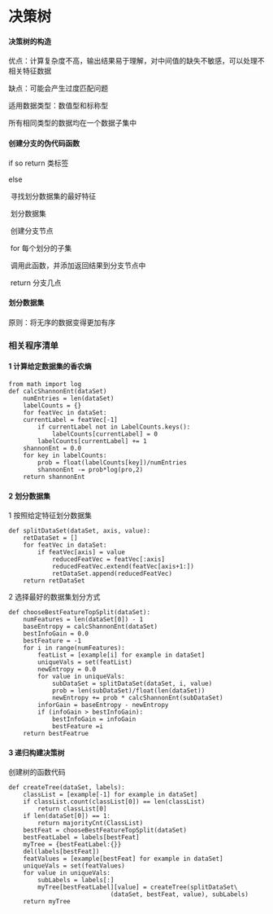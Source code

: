 # 决策树

#### 决策树的构造

优点：计算复杂度不高，输出结果易于理解，对中间值的缺失不敏感，可以处理不相关特征数据

缺点：可能会产生过度匹配问题

适用数据类型：数值型和标称型

所有相同类型的数据均在一个数据子集中

#### 创建分支的伪代码函数

if so return 类标签

else 

​	寻找划分数据集的最好特征

​	划分数据集

​	创建分支节点

​		for 每个划分的子集

​			调用此函数，并添加返回结果到分支节点中

​	return 分支几点

#### 划分数据集

原则：将无序的数据变得更加有序

### 相关程序清单

#### 1 计算给定数据集的香农熵

```
from math import log
def calcShannonEnt(dataSet)
	numEntries = len(dataSet)
	labelCounts = {}
	for featVec in dataSet:
	currentLabel = featVec[-1]
		if currentLabel not in LabelCounts.keys():
	   		labelCounts[currentLabel] = 0
		labelCounts[currentLabel] += 1
	shannonEnt = 0.0
	for key in labelCounts:
		prob = float(labelCounts[key])/numEntries
		shannonEnt -= prob*log(pro,2)
	return shannonEnt
```

#### 2 划分数据集

1 按照给定特征划分数据集

```
def splitDataSet(dataSet, axis, value):
	retDataSet = []
	for featVec in dataSet:
		if featVec[axis] = value
			reducedFeatVec = featVec[:axis]
			reducedFeatVec.extend(featVec[axis+1:])
			retDataSet.append(reducedFeatVec)
	return retDataSet
```

2 选择最好的数据集划分方式

```
def chooseBestFeatureTopSplit(dataSet):
	numFeatures = len(dataSet[0]) - 1
	baseEntropy = calcShannonEnt(dataSet)
	bestInfoGain = 0.0
	bestFeature = -1
	for i in range(numFeatures):
		featList = [example[i] for example in dataSet]
		uniqueVals = set(featList)
		newEntropy = 0.0
		for value in uniqueVals:
			subDataSet = splitDataSet(dataSet, i, value)
			prob = len(subDataSet)/float(len(dataSet))
			newEntropy += prob * calcShannonEnt(subDataSet)
		inforGain = baseEntropy - newEntropy
		if (infoGain > bestInfoGain):
			bestInfoGain = infoGain
			bestFeature =i
	return bestFeatrue
```

#### 3 递归构建决策树

创建树的函数代码

```
def createTree(dataSet, labels):
	classList = [example[-1] for example in dataSet]
	if classList.count(classList[0]) == len(classList)
		return classList[0]
	if len(dataSet[0]) == 1:
		return majorityCnt(ClassList)
	bestFeat = chooseBestFeatureTopSplit(dataSet)
	bestFeatLabel = labels[bestFeat]
	myTree = {bestFeatLabel:{}}
	del(labels[bestFeat])
	featValues = [example[bestFeat] for example in dataSet]
	uniqueVals = set(featValues)
	for value in uniqueVals:
		subLabels = labels[:]
		myTree[bestFeatLabel][value] = createTree(splitDataSet\
							(dataSet, bestFeat, value), subLabels)
	return myTree
	
```

